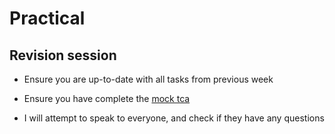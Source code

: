 # Practical 

## Revision session

- Ensure you are up-to-date with all tasks from previous week

- Ensure you have complete the [mock tca](/mock_tca.pdf)
 
- I will attempt to speak to everyone, and check if they have any questions
